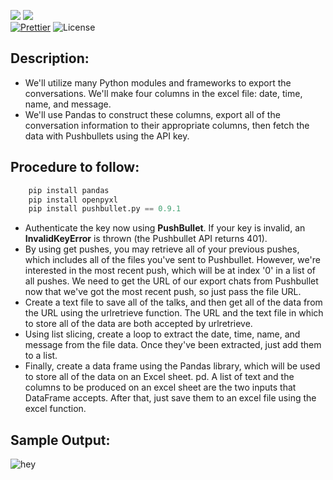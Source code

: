 ![](http://ForTheBadge.com/images/badges/made-with-python.svg)
![](https://forthebadge.com/images/badges/built-by-developers.svg)</br>
[![Prettier](https://img.shields.io/badge/Code%20Style-Prettier-red.svg)](https://github.com/prettier/prettier)
![License](https://img.shields.io/badge/License-MIT-red.svg)</br>

## Description: 
- We'll utilize many Python modules and frameworks to export the conversations. We'll make four columns in the excel file: date, time, name, and message. 
- We'll use Pandas to construct these columns, export all of the conversation information to their appropriate columns, then fetch the data with Pushbullets using the API key.

## Procedure to follow: 
```python
    pip install pandas
    pip install openpyxl
    pip install pushbullet.py == 0.9.1
```
- Authenticate the key now using **PushBullet**. If your key is invalid, an **InvalidKeyError** is thrown (the Pushbullet API returns 401).
- By using get pushes, you may retrieve all of your previous pushes, which includes all of the files you've sent to Pushbullet. However, we're interested in the most recent push, which will be at index '0' in a list of all pushes. We need to get the URL of our export chats from Pushbullet now that we've got the most recent push, so just pass the file URL.
- Create a text file to save all of the talks, and then get all of the data from the URL using the urlretrieve function. The URL and the text file in which to store all of the data are both accepted by urlretrieve.
- Using list slicing, create a loop to extract the date, time, name, and message from the file data. Once they've been extracted, just add them to a list.
- Finally, create a data frame using the Pandas library, which will be used to store all of the data on an Excel sheet. pd. A list of text and the columns to be produced on an excel sheet are the two inputs that DataFrame accepts. After that, just save them to an excel file using the excel function.

## Sample Output: 

![hey](https://github.com/Iamtripathisatyam/Awesome_Python_Scripts/blob/main/AutomationScripts/WhatsApp%20Backup%20to%20Excel/Images/Output.jpg)

